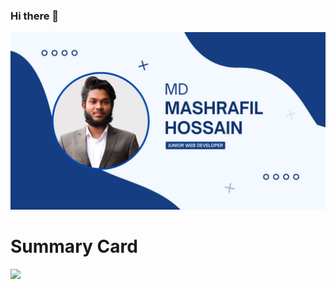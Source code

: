 ### Hi there 👋
![The San Juan Mountains are beautiful!](https://raw.githubusercontent.com/mdmasharafilhossain/mdmasharafilhossain/main/Images/cover.png.png)

# Summary Card
![](http://github-profile-summary-cards.vercel.app/api/cards/repos-per-language?username=mdmasharafilhossain&theme=algolia)
<!--
**mdmasharafilhossain/mdmasharafilhossain** is a ✨ _special_ ✨ repository because its `README.md` (this file) appears on your GitHub profile.

Here are some ideas to get you started:

- 🔭 I’m currently working on ....
- 🌱 I’m currently learning ...
- 👯 I’m looking to collaborate on ...
- 🤔 I’m looking for help with ...
- 💬 Ask me about ...
- 📫 How to reach me: ...
- 😄 Pronouns: ...
- ⚡ Fun fact: ...
-->
